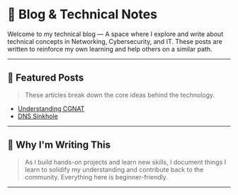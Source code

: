 # 🧠 Blog & Technical Notes

Welcome to my technical blog — A space where I explore and write about technical concepts in Networking, Cybersecurity, and IT. These posts are written to reinforce my own learning and help others on a similar path.

---

## 📌 Featured Posts

> These articles break down the core ideas behind the technology.
- [Understanding CGNAT](https://github.com/ShadiSec/Blog/blob/main/CGNAT/CGNAT.md)
- [DNS Sinkhole](https://github.com/ShadiSec/Blog/blob/main/DNS-Sinkhole/DNS_Sinkhole.md)

---

## 🧱 Why I'm Writing This

> As I build hands-on projects and learn new skills, I document things I learn to solidify my understanding and contribute back to the community. Everything here is beginner-friendly.
---
